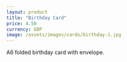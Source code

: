 ```yaml
---
layout: product
title: "Birthday Card"
price: 4.50
currency: GBP
image: /assets/images/cards/birthday-1.jpg
---
```


A6 folded birthday card with envelope.
